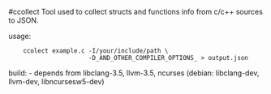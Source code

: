 #ccollect
Tool used to collect structs and functions info from c/c++ sources to JSON.

usage:
```
    ccolect example.c -I/your/include/path \
                      -D_AND_OTHER_COMPILER_OPTIONS_ > output.json
```

build:
    - depends from libclang-3.5, llvm-3.5, ncurses
      (debian: libclang-dev, llvm-dev, libncursesw5-dev)




